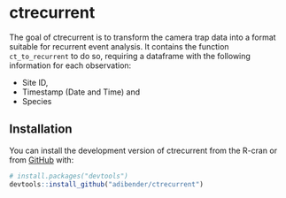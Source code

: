 
<!-- README.md is generated from README.Rmd. Please edit that file -->

# ctrecurrent

The goal of ctrecurrent is to transform the camera trap data into a
format suitable for recurrent event analysis. It contains the function
`ct_to_recurrent` to do so, requiring a dataframe with the following
information for each observation:

- Site ID,
- Timestamp (Date and Time) and
- Species

## Installation

You can install the development version of ctrecurrent from the R-cran
or from [GitHub](https://github.com/) with:

``` r
# install.packages("devtools")
devtools::install_github("adibender/ctrecurrent")
```

